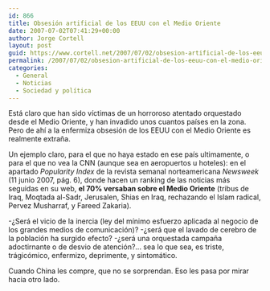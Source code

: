 ```yaml
---
id: 866
title: Obsesión artificial de los EEUU con el Medio Oriente
date: 2007-07-02T07:41:29+00:00
author: Jorge Cortell
layout: post
guid: https://www.cortell.net/2007/07/02/obsesion-artificial-de-los-eeuu-con-el-medio-oriente/
permalink: /2007/07/02/obsesion-artificial-de-los-eeuu-con-el-medio-oriente/
categories:
  - General
  - Noticias
  - Sociedad y polí­tica
---
```

Está claro que han sido ví­ctimas de un horroroso atentado orquestado desde el Medio Oriente, y han invadido unos cuantos paí­ses en la zona. Pero de ahí­ a la enfermiza obsesión de los EEUU con el Medio Oriente es realmente extraña.

Un ejemplo claro, para el que no haya estado en ese paí­s ultimamente, o para el que no vea la CNN (aunque sea en aeropuertos u hoteles): en el apartado _Popularity Index_ de la revista semanal norteamericana _Newsweek_ (11 junio 2007, pág. 6), donde hacen un ranking de las noticias más seguidas en su web, **el 70% versaban sobre el Medio Oriente** (tribus de Iraq, Moqtada al-Sadr, Jerusalen, Shias en Iraq, rechazando el Islam radical, Pervez Musharraf, y Fareed Zakaria).

-¿Será el vicio de la inercia (ley del mí­nimo esfuerzo aplicada al negocio de los grandes medios de comunicación)? -¿será que el lavado de cerebro de la población ha surgido efecto? -¿será una orquestada campaña adoctirnante o de desvio de atención?... sea lo que sea, es triste, trágicómico, enfermizo, deprimente, y sintomático.

Cuando China les compre, que no se sorprendan. Eso les pasa por mirar hacia otro lado.